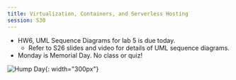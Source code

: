 ```yaml
---
title: Virtualization, Containers, and Serverless Hosting
session: S30
---
```


* HW6, UML Sequence Diagrams for lab 5 is due today.
    * Refer to S26 slides and video for details of UML sequence diagrams.
* Monday is Memorial Day. No class or quiz!

![Hump Day](images/humpday.png){: width="300px"}